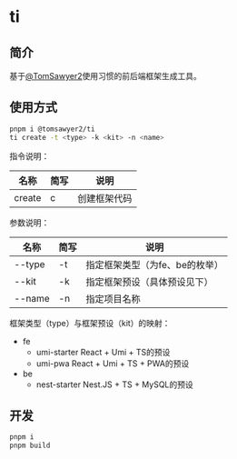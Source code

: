# ti

## 简介

基于[@TomSawyer2](https://github.com/TomSawyer2)使用习惯的前后端框架生成工具。

## 使用方式

```bash
pnpm i @tomsawyer2/ti
ti create -t <type> -k <kit> -n <name>
```

指令说明：

| 名称 | 简写 | 说明 |
| --- | --- | --- |
| create | c | 创建框架代码 |

参数说明：

| 名称 | 简写 | 说明 |
| --- | --- | --- |
| --type | -t | 指定框架类型（为fe、be的枚举） |
| --kit | -k | 指定框架预设（具体预设见下） |
| --name | -n | 指定项目名称 |

框架类型（type）与框架预设（kit）的映射：

- fe
  - umi-starter React + Umi + TS的预设
  - umi-pwa React + Umi + TS + PWA的预设
- be
  - nest-starter Nest.JS + TS + MySQL的预设

## 开发

```bash
pnpm i
pnpm build
```
